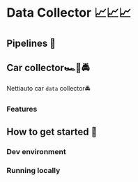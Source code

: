 # Data Collector 📈📈📈

## Pipelines 🚀

## Car collector🏎️🚗🚔

Nettiauto car `data` collector🚔

### Features

## How to get started 👋

### Dev environment
### Running locally
